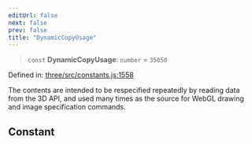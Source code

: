 ```yaml
---
editUrl: false
next: false
prev: false
title: "DynamicCopyUsage"
---
```


> `const` **DynamicCopyUsage**: `number` = `35050`

Defined in: [three/src/constants.js:1558](https://github.com/DefinitelyMaybe/three-i18n/blob/fa57b79433d1c349ffb23a78727299c8d4190136/three/src/constants.js#L1558)

The contents are intended to be respecified repeatedly by reading data from the 3D API, and used many times
as the source for WebGL drawing and image specification commands.

## Constant
